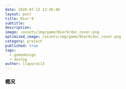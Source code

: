 ```yaml
---
date: 2020-07-12 12:26:40
layout: post
title: Nier·9
subtitle: 
description: 
image: /assets/img/game/Nier9/doc_cover.png
optimized_image: /assets/img/game/Nier9/doc_cover.png
category: project
published: true
tags:
  - gamedesign
  - devlog
author: llapuras13
---
```


### 概况


### 